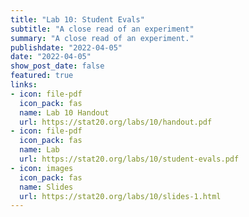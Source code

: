 ```yaml
---
title: "Lab 10: Student Evals"
subtitle: "A close read of an experiment"
summary: "A close read of an experiment."
publishdate: "2022-04-05"
date: "2022-04-05"
show_post_date: false
featured: true
links:
- icon: file-pdf
  icon_pack: fas
  name: Lab 10 Handout
  url: https://stat20.org/labs/10/handout.pdf
- icon: file-pdf
  icon_pack: fas
  name: Lab
  url: https://stat20.org/labs/10/student-evals.pdf
- icon: images
  icon_pack: fas
  name: Slides
  url: https://stat20.org/labs/10/slides-1.html
---
```

